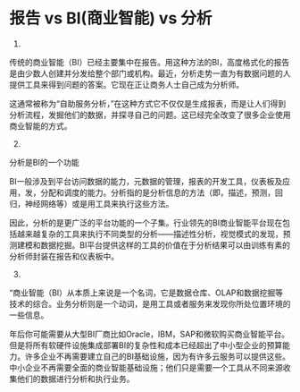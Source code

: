# 报告 vs BI(商业智能) vs 分析

1.

传统的商业智能（BI）已经主要集中在报告。用这种方法的BI，高度格式化的报告是由少数人创建并分发给整个部门或机构。最近，分析走势一直为有数据问题的人提供工具来得到问题的答案。它现在正让商务人士自己成为分析师。

这通常被称为“自助服务分析，”在这种方式它不仅仅是生成报表，而是让人们得到分析流程，发掘他们的数据，并探寻自己的问题。这已经完全改变了很多企业使用商业智能的方式。



2.

分析是BI的一个功能

BI一般涉及到平台访问数据的能力，元数据的管理，报表的开发工具，仪表板及应用，发，分配和调度的能力。分析指的是分析信息的方法（即，描述，预测，回归，神经网络等）或是用工具来执行这些方法。

因此，分析的是更广泛的平台功能的一个子集。行业领先的BI商业智能平台现在包括越来越复杂的工具来执行不同类型的分析——描述性分析，视觉模式的发现，预测建模和数据挖掘。BI平台提供这样的工具的价值在于分析结果可以由训练有素的分析师封装在报告和仪表板中。



3.

“商业智能（BI）从本质上来说是一个名词，它是数据仓库、OLAP和数据挖掘等技术的综合。业务分析则是一个动词，是用工具或者服务来发现你所处位置环境的一些信息。

年后你可能需要从大型BI厂商比如Oracle，IBM，SAP和微软购买商业智能平台。但是将所有软硬件设施集成部署BI的复杂性和成本已经超出了中小型企业的预算能力。许多企业不再需要建立自己的BI基础设施，因为有许多云服务可以提供这些。中小企业不再需要全面的商业智能基础设施；他们只是需要一个工具从不同来源收集他们的数据进行分析和执行业务。